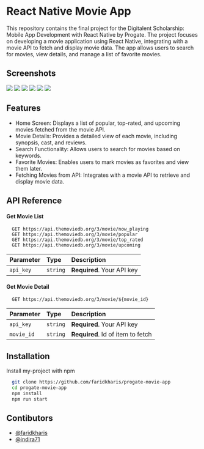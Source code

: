 
# React Native Movie App

This repository contains the final project for the Digitalent Scholarship: Mobile App Development with React Native by Progate. The project focuses on developing a movie application using React Native, integrating with a movie API to fetch and display movie data. The app allows users to search for movies, view details, and manage a list of favorite movies.



## Screenshots

![](doc/shot01.png?raw=true) ![](doc/shot02.png?raw=true) ![](doc/shot03.png?raw=true)
![](doc/shot04.png?raw=true) ![](doc/shot05.png?raw=true) ![](doc/shot06.png?raw=true)



## Features

- Home Screen: Displays a list of popular, top-rated, and upcoming movies fetched from the movie API.
- Movie Details: Provides a detailed view of each movie, including synopsis, cast, and reviews.
- Search Functionality: Allows users to search for movies based on keywords.
- Favorite Movies: Enables users to mark movies as favorites and view them later.
- Fetching Movies from API: Integrates with a movie API to retrieve and display movie data.


## API Reference

#### Get Movie List

```http
  GET https://api.themoviedb.org/3/movie/now_playing
  GET https://api.themoviedb.org/3/movie/popular
  GET https://api.themoviedb.org/3/movie/top_rated
  GET https://api.themoviedb.org/3/movie/upcoming
```

| Parameter | Type     | Description                |
| :-------- | :------- | :------------------------- |
| `api_key` | `string` | **Required**. Your API key |

#### Get Movie Detail

```http
  GET https://api.themoviedb.org/3/movie/${movie_id}
```

| Parameter | Type     | Description                       |
| :-------- | :------- | :-------------------------------- |
| `api_key` | `string` | **Required**. Your API key |
| `movie_id`| `string` | **Required**. Id of item to fetch |



## Installation

Install my-project with npm

```bash
  git clone https://github.com/faridkharis/progate-movie-app
  cd progate-movie-app
  npm install
  npm run start
```
    
## Contibutors

- [@faridkharis](https://www.github.com/faridkharis)
- [@indira71](https://www.github.com/indira71)
